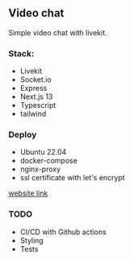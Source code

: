 ## Video chat
Simple video chat with livekit.

### Stack:
- Livekit
- Socket.io
- Express
- Next.js 13
- Typescript
- tailwind

### Deploy
- Ubuntu 22.04
- docker-compose
- nginx-proxy
- ssl certificate with let's encrypt

[website link](dddsqrt-videochat.ru)

### TODO
- CI/CD with Github actions
- Styling
- Tests
